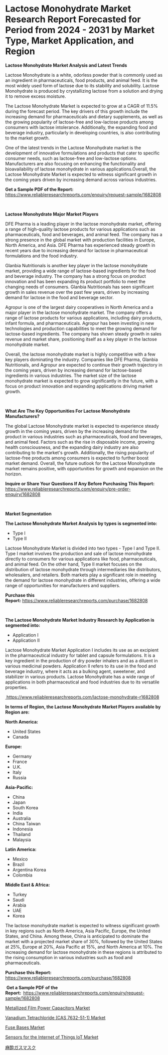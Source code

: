 <p><h1>Lactose Monohydrate Market Research Report Forecasted for Period from 2024 -  2031 by Market Type, Market Application, and Region</h1></p><p><strong>Lactose Monohydrate Market Analysis and Latest Trends</strong></p>
<p><p>Lactose Monohydrate is a white, odorless powder that is commonly used as an ingredient in pharmaceuticals, food products, and animal feed. It is the most widely used form of lactose due to its stability and solubility. Lactose Monohydrate is produced by crystallizing lactose from a solution and drying it to remove excess moisture.</p><p>The Lactose Monohydrate Market is expected to grow at a CAGR of 11.5% during the forecast period. The key drivers of this growth include the increasing demand for pharmaceuticals and dietary supplements, as well as the growing popularity of lactose-free and low-lactose products among consumers with lactose intolerance. Additionally, the expanding food and beverage industry, particularly in developing countries, is also contributing to the market growth.</p><p>One of the latest trends in the Lactose Monohydrate market is the development of innovative formulations and products that cater to specific consumer needs, such as lactose-free and low-lactose options. Manufacturers are also focusing on enhancing the functionality and bioavailability of lactose monohydrate in various applications.Overall, the Lactose Monohydrate Market is expected to witness significant growth in the coming years driven by increasing demand across various industries.</p></p>
<p><strong>Get a Sample PDF of the Report:&nbsp;</strong> <a href="https://www.reliableresearchreports.com/enquiry/request-sample/1682808">https://www.reliableresearchreports.com/enquiry/request-sample/1682808</a></p>
<p>&nbsp;</p>
<p><strong>Lactose Monohydrate Major Market Players</strong></p>
<p><p>DFE Pharma is a leading player in the lactose monohydrate market, offering a range of high-quality lactose products for various applications such as pharmaceuticals, food and beverages, and animal feed. The company has a strong presence in the global market with production facilities in Europe, North America, and Asia. DFE Pharma has experienced steady growth in recent years due to increasing demand for lactose in pharmaceutical formulations and the food industry.</p><p>Glanbia Nutritionals is another key player in the lactose monohydrate market, providing a wide range of lactose-based ingredients for the food and beverage industry. The company has a strong focus on product innovation and has been expanding its product portfolio to meet the changing needs of consumers. Glanbia Nutritionals has seen significant growth in sales revenue over the past few years, driven by increasing demand for lactose in the food and beverage sector.</p><p>Agropur is one of the largest dairy cooperatives in North America and a major player in the lactose monohydrate market. The company offers a range of lactose products for various applications, including dairy products, infant formula, and pharmaceuticals. Agropur has been investing in new technologies and production capabilities to meet the growing demand for lactose-based ingredients. The company has shown steady growth in sales revenue and market share, positioning itself as a key player in the lactose monohydrate market.</p><p>Overall, the lactose monohydrate market is highly competitive with a few key players dominating the industry. Companies like DFE Pharma, Glanbia Nutritionals, and Agropur are expected to continue their growth trajectory in the coming years, driven by increasing demand for lactose-based ingredients in various industries. The market size of the lactose monohydrate market is expected to grow significantly in the future, with a focus on product innovation and expanding applications driving market growth.</p></p>
<p>&nbsp;</p>
<p><strong>What Are The Key Opportunities For Lactose Monohydrate Manufacturers?</strong></p>
<p><p>The global Lactose Monohydrate market is expected to experience steady growth in the coming years, driven by the increasing demand for the product in various industries such as pharmaceuticals, food and beverages, and animal feed. Factors such as the rise in disposable income, growing health consciousness, and the expanding dairy industry are also contributing to the market's growth. Additionally, the rising popularity of lactose-free products among consumers is expected to further boost market demand. Overall, the future outlook for the Lactose Monohydrate market remains positive, with opportunities for growth and expansion on the horizon.</p></p>
<p><strong>Inquire or Share Your Questions If Any Before Purchasing This Report:</strong> <a href="https://www.reliableresearchreports.com/enquiry/pre-order-enquiry/1682808">https://www.reliableresearchreports.com/enquiry/pre-order-enquiry/1682808</a></p>
<p>&nbsp;</p>
<p><strong>Market Segmentation</strong></p>
<p><strong>The Lactose Monohydrate Market Analysis by types is segmented into:</strong></p>
<p><ul><li>Type I</li><li>Type II</li></ul></p>
<p><p>Lactose Monohydrate Market is divided into two types - Type I and Type II. Type I market involves the production and sale of lactose monohydrate directly to consumers for various applications like food, pharmaceuticals, and animal feed. On the other hand, Type II market focuses on the distribution of lactose monohydrate through intermediaries like distributors, wholesalers, and retailers. Both markets play a significant role in meeting the demand for lactose monohydrate in different industries, offering a wide range of opportunities for manufacturers and suppliers.</p></p>
<p><strong>Purchase this Report:&nbsp;</strong><a href="https://www.reliableresearchreports.com/purchase/1682808">https://www.reliableresearchreports.com/purchase/1682808</a></p>
<p>&nbsp;</p>
<p><strong>The Lactose Monohydrate Market Industry Research by Application is segmented into:</strong></p>
<p><ul><li>Application I</li><li>Application II</li></ul></p>
<p><p>Lactose Monohydrate Market Application I includes its use as an excipient in the pharmaceutical industry for tablet and capsule formulations. It is a key ingredient in the production of dry powder inhalers and as a diluent in various medicinal powders. Application II refers to its use in the food and beverage industry, where it acts as a bulking agent, sweetener, and stabilizer in various products. Lactose Monohydrate has a wide range of applications in both pharmaceutical and food industries due to its versatile properties.</p></p>
<p><a href="https://www.reliableresearchreports.com/lactose-monohydrate-r1682808">&nbsp;https://www.reliableresearchreports.com/lactose-monohydrate-r1682808</a></p>
<p><strong>In terms of Region, the Lactose Monohydrate Market Players available by Region are:</strong></p>
<p>
    <p> <strong> North America: </strong>
        <ul>
            <li>United States</li>
            <li>Canada</li>
        </ul>
        </p> 
    <p> <strong> Europe: </strong>
        <ul>
            <li>Germany</li>
            <li>France</li>
            <li>U.K.</li>
            <li>Italy</li>
            <li>Russia</li>
        </ul>
        </p> 
    <p> <strong> Asia-Pacific: </strong>
        <ul>
            <li>China</li>
            <li>Japan</li>
            <li>South Korea</li>
            <li>India</li>
            <li>Australia</li>
            <li>China Taiwan</li>
            <li>Indonesia</li>
            <li>Thailand</li>
            <li>Malaysia</li>
        </ul>
        </p> 
    <p> <strong> Latin America: </strong>
        <ul>
            <li>Mexico</li>
            <li>Brazil</li>
            <li>Argentina Korea</li>
            <li>Colombia</li>
        </ul>
        </p> 
    <p> <strong> Middle East & Africa: </strong>
        <ul>
            <li>Turkey</li>
            <li>Saudi</li>
            <li>Arabia</li>
            <li>UAE</li>
            <li>Korea</li>
        </ul>
    </p>
    </p>
<p><p>The lactose monohydrate market is expected to witness significant growth in key regions such as North America, Asia Pacific, Europe, the United States, and China. Among these, China is anticipated to dominate the market with a projected market share of 30%, followed by the United States at 25%, Europe at 20%, Asia Pacific at 15%, and North America at 10%. The increasing demand for lactose monohydrate in these regions is attributed to the rising consumption in various industries such as food and pharmaceuticals.</p></p>
<p><strong>Purchase this Report: </strong><a href="https://www.reliableresearchreports.com/purchase/1682808">https://www.reliableresearchreports.com/purchase/1682808</a></p>
<p>&nbsp;<strong>Get a Sample PDF of the Report:&nbsp;&nbsp;</strong><a href="https://www.reliableresearchreports.com/enquiry/request-sample/1682808">https://www.reliableresearchreports.com/enquiry/request-sample/1682808</a></p>
<p><strong></strong></p>
<p><p><a href="https://issuu.com/reportprime-2/docs/metallized-film-power-capacitors-market-size-2030.">Metallized Film Power Capacitors Market</a></p><p><a href="https://github.com/AlysaLedner2023/Market-Research-Report-List-1/blob/main/vanadium-tetrachloride-cas-7632-51-1-market.md">Vanadium Tetrachloride (CAS 7632-51-1) Market</a></p><p><a href="https://github.com/Sherrillcrooksxa8i18ucf2m/Market-Research-Report-List-2/blob/main/fuse-bases-market.md">Fuse Bases Market</a></p><p><a href="https://issuu.com/reportprime-2/docs/sensors-for-the-internet-of-things-_488c90f91ef78e">Sensors for the Internet of Things IoT Market</a></p><p><a href="https://medium.com/@lonnyguann/%E9%BA%BB%E9%85%94%E3%82%AC%E3%82%B9%E3%83%9E%E3%82%B9%E3%82%AF%E5%B8%82%E5%A0%B4%E3%81%AE%E5%B8%82%E5%A0%B4%E3%82%B7%E3%82%A7%E3%82%A2%E3%81%AE%E6%8E%A8%E7%A7%BB%E3%81%A8%E5%B8%82%E5%A0%B4%E6%88%90%E9%95%B7%E3%83%88%E3%83%AC%E3%83%B3%E3%83%89-2024%E5%B9%B4%E3%81%8B%E3%82%892031%E5%B9%B4%E3%81%BE%E3%81%A7-4180bf186c68">麻酔ガスマスク</a></p></p>